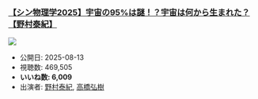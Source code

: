 ### [【シン物理学2025】宇宙の95%は謎！？宇宙は何から生まれた？【野村泰紀】](https://www.youtube.com/watch?v=ivoa0m4RCvs)
[![](https://img.youtube.com/vi/ivoa0m4RCvs/sddefault.jpg)](https://www.youtube.com/watch?v=ivoa0m4RCvs)
-   公開日: 2025-08-13
-   視聴数: 469,505
-   **いいね数: 6,009**
-   出演者: [野村泰紀](/rehacq_fan/people/野村泰紀 "wikilink"), [高橋弘樹](/rehacq_fan/people/高橋弘樹 "wikilink")
